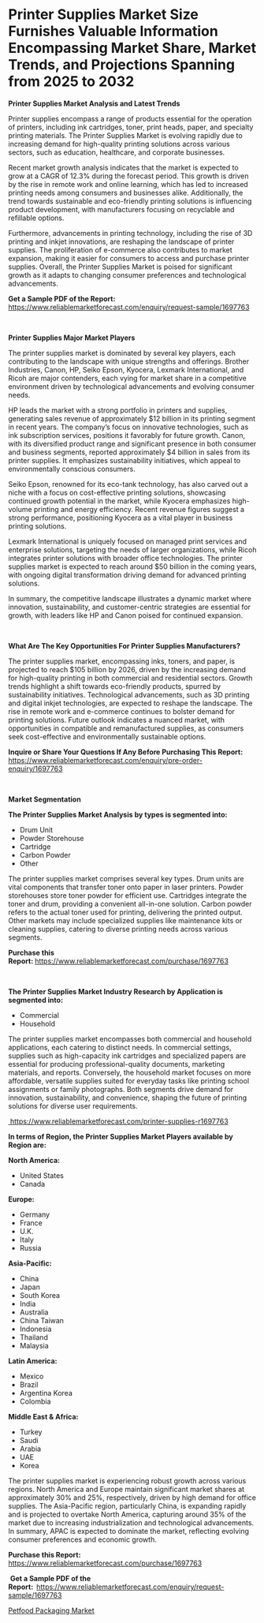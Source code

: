 <p><h1>Printer Supplies Market Size Furnishes Valuable Information Encompassing Market Share, Market Trends, and Projections Spanning from 2025 to 2032</h1></p><p><strong>Printer Supplies Market Analysis and Latest Trends</strong></p>
<p><p>Printer supplies encompass a range of products essential for the operation of printers, including ink cartridges, toner, print heads, paper, and specialty printing materials. The Printer Supplies Market is evolving rapidly due to increasing demand for high-quality printing solutions across various sectors, such as education, healthcare, and corporate businesses.</p><p>Recent market growth analysis indicates that the market is expected to grow at a CAGR of 12.3% during the forecast period. This growth is driven by the rise in remote work and online learning, which has led to increased printing needs among consumers and businesses alike. Additionally, the trend towards sustainable and eco-friendly printing solutions is influencing product development, with manufacturers focusing on recyclable and refillable options.</p><p>Furthermore, advancements in printing technology, including the rise of 3D printing and inkjet innovations, are reshaping the landscape of printer supplies. The proliferation of e-commerce also contributes to market expansion, making it easier for consumers to access and purchase printer supplies. Overall, the Printer Supplies Market is poised for significant growth as it adapts to changing consumer preferences and technological advancements.</p></p>
<p><strong>Get a Sample PDF of the Report:&nbsp;</strong> <a href="https://www.reliablemarketforecast.com/enquiry/request-sample/1697763?utm_campaign=2929&utm_medium=2&utm_source=Github&utm_content=ia&utm_term=02042025&utm_id=printer-supplies">https://www.reliablemarketforecast.com/enquiry/request-sample/1697763</a></p>
<p>&nbsp;</p>
<p><strong>Printer Supplies Major Market Players</strong></p>
<p><p>The printer supplies market is dominated by several key players, each contributing to the landscape with unique strengths and offerings. Brother Industries, Canon, HP, Seiko Epson, Kyocera, Lexmark International, and Ricoh are major contenders, each vying for market share in a competitive environment driven by technological advancements and evolving consumer needs.</p><p>HP leads the market with a strong portfolio in printers and supplies, generating sales revenue of approximately $12 billion in its printing segment in recent years. The company’s focus on innovative technologies, such as ink subscription services, positions it favorably for future growth. Canon, with its diversified product range and significant presence in both consumer and business segments, reported approximately $4 billion in sales from its printer supplies. It emphasizes sustainability initiatives, which appeal to environmentally conscious consumers.</p><p>Seiko Epson, renowned for its eco-tank technology, has also carved out a niche with a focus on cost-effective printing solutions, showcasing continued growth potential in the market, while Kyocera emphasizes high-volume printing and energy efficiency. Recent revenue figures suggest a strong performance, positioning Kyocera as a vital player in business printing solutions.</p><p>Lexmark International is uniquely focused on managed print services and enterprise solutions, targeting the needs of larger organizations, while Ricoh integrates printer solutions with broader office technologies. The printer supplies market is expected to reach around $50 billion in the coming years, with ongoing digital transformation driving demand for advanced printing solutions.</p><p>In summary, the competitive landscape illustrates a dynamic market where innovation, sustainability, and customer-centric strategies are essential for growth, with leaders like HP and Canon poised for continued expansion.</p></p>
<p>&nbsp;</p>
<p><strong>What Are The Key Opportunities For Printer Supplies Manufacturers?</strong></p>
<p><p>The printer supplies market, encompassing inks, toners, and paper, is projected to reach $105 billion by 2026, driven by the increasing demand for high-quality printing in both commercial and residential sectors. Growth trends highlight a shift towards eco-friendly products, spurred by sustainability initiatives. Technological advancements, such as 3D printing and digital inkjet technologies, are expected to reshape the landscape. The rise in remote work and e-commerce continues to bolster demand for printing solutions. Future outlook indicates a nuanced market, with opportunities in compatible and remanufactured supplies, as consumers seek cost-effective and environmentally sustainable options.</p></p>
<p><strong>Inquire or Share Your Questions If Any Before Purchasing This Report:</strong> <a href="https://www.reliablemarketforecast.com/enquiry/pre-order-enquiry/1697763?utm_campaign=2929&utm_medium=2&utm_source=Github&utm_content=ia&utm_term=02042025&utm_id=printer-supplies">https://www.reliablemarketforecast.com/enquiry/pre-order-enquiry/1697763</a></p>
<p>&nbsp;</p>
<p><strong>Market Segmentation</strong></p>
<p><strong>The Printer Supplies Market Analysis by types is segmented into:</strong></p>
<p><ul><li>Drum Unit</li><li>Powder Storehouse</li><li>Cartridge</li><li>Carbon Powder</li><li>Other</li></ul></p>
<p><p>The printer supplies market comprises several key types. Drum units are vital components that transfer toner onto paper in laser printers. Powder storehouses store toner powder for efficient use. Cartridges integrate the toner and drum, providing a convenient all-in-one solution. Carbon powder refers to the actual toner used for printing, delivering the printed output. Other markets may include specialized supplies like maintenance kits or cleaning supplies, catering to diverse printing needs across various segments.</p></p>
<p><strong>Purchase this Report:&nbsp;</strong><a href="https://www.reliablemarketforecast.com/purchase/1697763?utm_campaign=2929&utm_medium=2&utm_source=Github&utm_content=ia&utm_term=02042025&utm_id=printer-supplies">https://www.reliablemarketforecast.com/purchase/1697763</a></p>
<p>&nbsp;</p>
<p><strong>The Printer Supplies Market Industry Research by Application is segmented into:</strong></p>
<p><ul><li>Commercial</li><li>Household</li></ul></p>
<p><p>The printer supplies market encompasses both commercial and household applications, each catering to distinct needs. In commercial settings, supplies such as high-capacity ink cartridges and specialized papers are essential for producing professional-quality documents, marketing materials, and reports. Conversely, the household market focuses on more affordable, versatile supplies suited for everyday tasks like printing school assignments or family photographs. Both segments drive demand for innovation, sustainability, and convenience, shaping the future of printing solutions for diverse user requirements.</p></p>
<p><a href="https://www.reliablemarketforecast.com/printer-supplies-r1697763?utm_campaign=2929&utm_medium=2&utm_source=Github&utm_content=ia&utm_term=02042025&utm_id=printer-supplies">&nbsp;https://www.reliablemarketforecast.com/printer-supplies-r1697763</a></p>
<p><strong>In terms of Region, the Printer Supplies Market Players available by Region are:</strong></p>
<p>
    <p> <strong> North America: </strong>
        <ul>
            <li>United States</li>
            <li>Canada</li>
        </ul>
        </p> 
    <p> <strong> Europe: </strong>
        <ul>
            <li>Germany</li>
            <li>France</li>
            <li>U.K.</li>
            <li>Italy</li>
            <li>Russia</li>
        </ul>
        </p> 
    <p> <strong> Asia-Pacific: </strong>
        <ul>
            <li>China</li>
            <li>Japan</li>
            <li>South Korea</li>
            <li>India</li>
            <li>Australia</li>
            <li>China Taiwan</li>
            <li>Indonesia</li>
            <li>Thailand</li>
            <li>Malaysia</li>
        </ul>
        </p> 
    <p> <strong> Latin America: </strong>
        <ul>
            <li>Mexico</li>
            <li>Brazil</li>
            <li>Argentina Korea</li>
            <li>Colombia</li>
        </ul>
        </p> 
    <p> <strong> Middle East & Africa: </strong>
        <ul>
            <li>Turkey</li>
            <li>Saudi</li>
            <li>Arabia</li>
            <li>UAE</li>
            <li>Korea</li>
        </ul>
    </p>
    </p>
<p><p>The printer supplies market is experiencing robust growth across various regions. North America and Europe maintain significant market shares at approximately 30% and 25%, respectively, driven by high demand for office supplies. The Asia-Pacific region, particularly China, is expanding rapidly and is projected to overtake North America, capturing around 35% of the market due to increasing industrialization and technological advancements. In summary, APAC is expected to dominate the market, reflecting evolving consumer preferences and economic growth.</p></p>
<p><strong>Purchase this Report: </strong><a href="https://www.reliablemarketforecast.com/purchase/1697763?utm_campaign=2929&utm_medium=2&utm_source=Github&utm_content=ia&utm_term=02042025&utm_id=printer-supplies">https://www.reliablemarketforecast.com/purchase/1697763</a></p>
<p>&nbsp;<strong>Get a Sample PDF of the Report:&nbsp;&nbsp;</strong><a href="https://www.reliablemarketforecast.com/enquiry/request-sample/1697763?utm_campaign=2929&utm_medium=2&utm_source=Github&utm_content=ia&utm_term=02042025&utm_id=printer-supplies">https://www.reliablemarketforecast.com/enquiry/request-sample/1697763</a></p>
<p><strong></strong></p>
<p><p><a href="https://github.com/verikaahova/Market-Research-Report-List-1/blob/main/petfood-packaging-market.md?utm_campaign=2929&utm_medium=2&utm_source=Github&utm_content=ia&utm_term=02042025&utm_id=printer-supplies">Petfood Packaging Market</a></p></p>